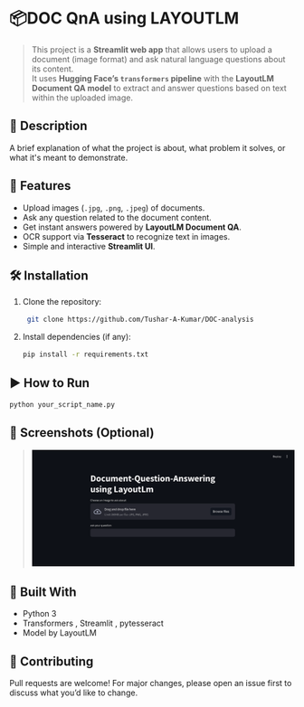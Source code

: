 # 📦DOC QnA using LAYOUTLM

> This project is a **Streamlit web app** that allows users to upload a document (image format) and ask natural language questions about its content.  
It uses **Hugging Face’s `transformers` pipeline** with the **LayoutLM Document QA model** to extract and answer questions based on text within the uploaded image.

## 📖 Description

A brief explanation of what the project is about, what problem it solves, or what it's meant to demonstrate.

## 🚀 Features

- Upload images (`.jpg`, `.png`, `.jpeg`) of documents.
- Ask any question related to the document content.
- Get instant answers powered by **LayoutLM Document QA**.
- OCR support via **Tesseract** to recognize text in images.
- Simple and interactive **Streamlit UI**.

## 🛠️ Installation

1. Clone the repository:
   ```bash
    git clone https://github.com/Tushar-A-Kumar/DOC-analysis
   

2. Install dependencies (if any):
   ```bash
   pip install -r requirements.txt


## ▶️ How to Run

   ```bash
   python your_script_name.py
   ```


## 📸 Screenshots (Optional)

> ![Demo Screenshot](assets/bot.png)

## 🧠 Built With

- Python 3
- Transformers , Streamlit , pytesseract
- Model by LayoutLM

## 🤝 Contributing

Pull requests are welcome! For major changes, please open an issue first to discuss what you’d like to change.


